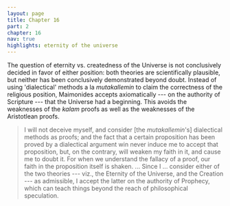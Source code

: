 ```yaml
---
layout: page
title: Chapter 16
part: 2
chapter: 16
nav: true
highlights: eternity of the universe
---
```


The question of eternity vs. createdness of the Universe is not conclusively decided in favor of either position: both theories are scientifically plausible, but neither has been conclusively demonstrated beyond doubt. Instead of using 'dialectical' methods a la _mutakallemin_ to claim the correctness of the religious position, Maimonides accepts axiomatically --- on the authority of Scripture --- that the Universe had a beginning. This avoids the weaknesses of the _kalam_ proofs as well as the weaknesses of the Aristotlean proofs. 

> I will not deceive myself, and consider [the _mutakallemin_'s] dialectical methods as proofs; and the fact that a certain proposition has been proved by a dialectical argument win never induce me to accept that proposition, but, on the contrary, will weaken my faith in it, and cause me to doubt it. For when we understand the fallacy of a proof, our faith in the proposition itself is shaken. ... Since I ... consider either of the two theories --- viz., the Eternity of the Universe, and the Creation --- as admissible, I accept the latter on the authority of Prophecy, which can teach things beyond the reach of philosophical speculation.
